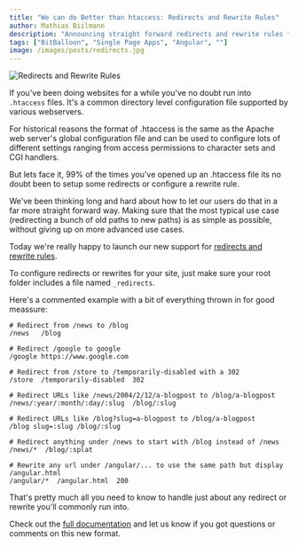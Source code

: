 ```yaml
---
title: "We can do Better than htaccess: Redirects and Rewrite Rules"
author: Mathias Biilmann
description: "Announcing straight forward redirects and rewrite rules for BitBalloon. Much simpler than htaccess"
tags: ["BitBalloon", "Single Page Apps", "Angular", ""]
image: /images/posts/redirects.jpg
---
```

![Redirects and Rewrite Rules](/images/posts/redirects.jpg)

If you've been doing websites for a while you've no doubt run into `.htaccess` files. It's a common directory level configuration file supported by various webservers.

For historical reasons the format of .htaccess is the same as the Apache web server's global configuration file and can be used to configure lots of different settings ranging from access permissions to character sets and CGI handlers.

But lets face it, 99% of the times you've opened up an .htaccess file its no doubt been to setup some redirects or configure a rewrite rule.

We've been thinking long and hard about how to let our users do that in a far more straight forward way. Making sure that the most typical use case (redirecting a bunch of old paths to new paths) is as simple as possible, without giving up on more advanced use cases.

Today we're really happy to launch our new support for [redirects and rewrite rules](/docs/redirects_and_rewrites).

To configure redirects or rewrites for your site, just make sure your root folder includes a file named `_redirects`.

Here's a commented example with a bit of everything thrown in for good meassure:

```
# Redirect from /news to /blog
/news   /blog

# Redirect /google to google
/google https://www.google.com

# Redirect from /store to /temporarily-disabled with a 302
/store  /temporarily-disabled  302

# Redirect URLs like /news/2004/2/12/a-blogpost to /blog/a-blogpost
/news/:year/:month/:day/:slug  /blog/:slug

# Redirect URLs like /blog?slug=a-blogpost to /blog/a-blogpost
/blog slug=:slug /blog/:slug

# Redirect anything under /news to start with /blog instead of /news
/news/*  /blog/:splat

# Rewrite any url under /angular/... to use the same path but display /angular.html
/angular/*  /angular.html  200
```

That's pretty much all you need to know to handle just about any redirect or rewrite you'll commonly run into.

Check out the [full documentation](/docs/redirects_and_rewrites) and let us know if you got questions or comments on this new format.